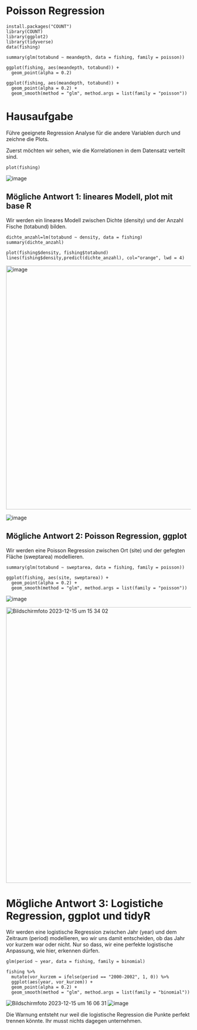 
# Poisson Regression

```
install.packages("COUNT")
library(COUNT)
library(ggplot2)
library(tidyverse)
data(fishing)
```
```
summary(glm(totabund ~ meandepth, data = fishing, family = poisson))
```
```
ggplot(fishing, aes(meandepth, totabund)) +
  geom_point(alpha = 0.2) 
```
```
ggplot(fishing, aes(meandepth, totabund)) +
  geom_point(alpha = 0.2) +
  geom_smooth(method = "glm", method.args = list(family = "poisson"))
```


# Hausaufgabe

Führe geeignete Regression Analyse für die andere Variablen durch und zeichne die Plots.

Zuerst möchten wir sehen, wie die Korrelationen in dem Datensatz verteilt sind.
```
plot(fishing)
```
![image](https://github.com/tbilgin/DataScienceCourse/assets/26571015/5260f9bc-9864-4542-9bfb-ce0590dd1786)

## Mögliche Antwort 1: lineares Modell, plot mit base R

Wir werden ein lineares Modell zwischen Dichte (density) und der Anzahl Fische (totabund) bilden.
```
dichte_anzahl=lm(totabund ~ density, data = fishing)
summary(dichte_anzahl)

plot(fishing$density, fishing$totabund)
lines(fishing$density,predict(dichte_anzahl), col="orange", lwd = 4)
```
<img width="664" alt="image" src="https://github.com/tbilgin/DataScienceCourse/assets/26571015/c7438c22-4403-45e8-b4e6-c77ccd46f07d">

![image](https://github.com/tbilgin/DataScienceCourse/assets/26571015/2a5ff02d-db49-4da0-8ca9-53ff19e233af)

## Mögliche Antwort 2: Poisson Regression, ggplot

Wir werden eine Poisson Regression zwischen Ort (site) und der gefegten Fläche (sweptarea) modellieren.

```
summary(glm(totabund ~ sweptarea, data = fishing, family = poisson))

ggplot(fishing, aes(site, sweptarea)) +
  geom_point(alpha = 0.2) +
  geom_smooth(method = "glm", method.args = list(family = "poisson"))
```

![image](https://github.com/tbilgin/DataScienceCourse/assets/26571015/2218dad3-e161-44b8-adb7-dc646e31c99c)

<img width="751" alt="Bildschirmfoto 2023-12-15 um 15 34 02" src="https://github.com/tbilgin/DataScienceCourse/assets/26571015/bdc97ba5-c4e2-4cd9-b940-b85b7ca901b9">

# Mögliche Antwort 3: Logistiche Regression, ggplot und tidyR

Wir werden eine logistische Regression zwischen Jahr (year) und dem Zeitraum (period) modellieren, wo wir uns damit entscheiden, ob das Jahr vor kurzem war oder nicht. Nur so dass, wir eine perfekte logistische Anpassung, wie hier, erkennen dürfen.

```
glm(period ~ year, data = fishing, family = binomial)

fishing %>%
  mutate(vor_kurzem = ifelse(period == "2000-2002", 1, 0)) %>%
  ggplot(aes(year, vor_kurzem)) +
  geom_point(alpha = 0.2) +
  geom_smooth(method = "glm", method.args = list(family = "binomial"))
```
![Bildschirmfoto 2023-12-15 um 16 06 31](https://github.com/tbilgin/DataScienceCourse/assets/26571015/afcb84c8-f5a7-4eea-bf7a-a73c50ce0ccc)
![image](https://github.com/tbilgin/DataScienceCourse/assets/26571015/a649be81-b1ff-4fdf-9f17-7d61b05504cf)

Die Warnung entsteht nur weil die logistische Regression die Punkte perfekt trennen könnte. Ihr musst nichts dagegen unternehmen.






